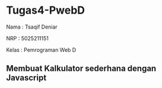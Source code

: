 # Tugas4-PwebD
Nama  : Tsaqif Deniar

NRP   : 5025211151

Kelas : Pemrograman Web D
## Membuat Kalkulator sederhana dengan Javascript


